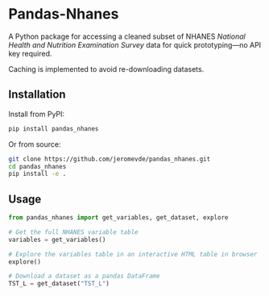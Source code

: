# Pandas-Nhanes

A Python package for accessing a cleaned subset of NHANES 
*National Health and Nutrition Examination Survey* data for quick prototyping—no API key required.

Caching is implemented to avoid re-downloading datasets.

## Installation

Install from PyPI:

```bash
pip install pandas_nhanes
```

Or from source:

```bash
git clone https://github.com/jeromevde/pandas_nhanes.git
cd pandas_nhanes
pip install -e .
```

## Usage

```python
from pandas_nhanes import get_variables, get_dataset, explore
```
```python
# Get the full NHANES variable table
variables = get_variables()
```

```python
# Explore the variables table in an interactive HTML table in browser
explore()
```
```python
# Download a dataset as a pandas DataFrame
TST_L = get_dataset("TST_L")
```